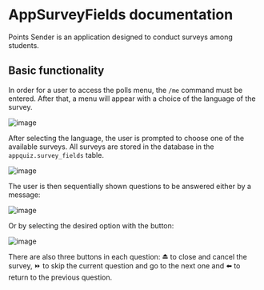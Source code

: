 # AppSurveyFields documentation

Points Sender is an application designed to conduct surveys among students.

## Basic functionality

In order for a user to access the polls menu, the `/me` command must be entered. After that, a menu will appear with a choice of the language of the survey.

![image](https://github.com/kgomenyuk/quizgameapp/assets/22096074/6634f2f6-bf75-408c-9893-9d830eac928d)

After selecting the language, the user is prompted to choose one of the available surveys. All surveys are stored in the database in the `appquiz.survey_fields` table.

![image](https://github.com/kgomenyuk/quizgameapp/assets/22096074/1a19dc97-a973-402b-a1d6-602a5434d2cd)

The user is then sequentially shown questions to be answered either by a message:

![image](https://github.com/kgomenyuk/quizgameapp/assets/22096074/c22950c4-e1a2-4d9b-bbf6-37e7829f341e)

Or by selecting the desired option with the button:

![image](https://github.com/kgomenyuk/quizgameapp/assets/22096074/d35760c9-56d5-4e7a-963b-1745ab2e9738)

There are also three buttons in each question: ⏏️ to close and cancel the survey, ⏩ to skip the current question and go to the next one and ⬅️ to return to the previous question.
